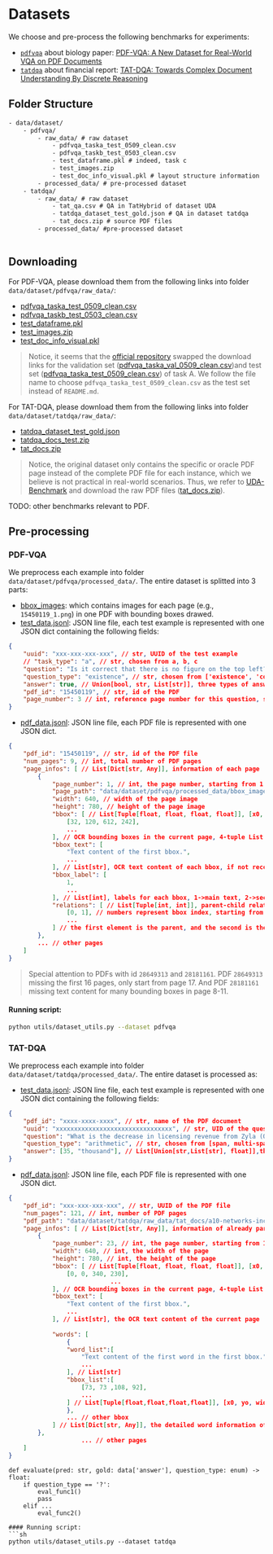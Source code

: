 # Datasets

We choose and pre-process the following benchmarks for experiments:
- [`pdfvqa`](../data/dataset/pdfvqa/) about biology paper: [PDF-VQA: A New Dataset for Real-World VQA on PDF Documents](https://arxiv.org/pdf/2304.06447)
- [`tatdqa`](../data/dataset/tatdqa/) about financial report: [TAT-DQA: Towards Complex Document Understanding By Discrete Reasoning](https://arxiv.org/pdf/2207.11871)

## Folder Structure

```txt
- data/dataset/
    - pdfvqa/
        - raw_data/ # raw dataset
            - pdfvqa_taska_test_0509_clean.csv
            - pdfvqa_taskb_test_0503_clean.csv
            - test_dataframe.pkl # indeed, task c
            - test_images.zip
            - test_doc_info_visual.pkl # layout structure information
        - processed_data/ # pre-processed dataset
    - tatdqa/
        - raw_data/ # raw dataset
            - tat_qa.csv # QA in TatHybrid of dataset UDA
            - tatdqa_dataset_test_gold.json # QA in dataset tatdqa
            - tat_docs.zip # source PDF files
        - processed_data/ #pre-processed dataset
            
```


## Downloading

For PDF-VQA, please download them from the following links into folder `data/dataset/pdfvqa/raw_data/`:
- [pdfvqa_taska_test_0509_clean.csv](https://drive.google.com/file/d/1gGIzsSZHVokehACx7h-SOk5K1uEEXNpq/view?usp=drive_link)
- [pdfvqa_taskb_test_0503_clean.csv](https://drive.google.com/file/d/1FrAB0tKcVg3r67yi-Q2pDw928ACxeRzH/view?usp=drive_link)
- [test_dataframe.pkl](https://drive.google.com/file/d/1-F242FFvubAIpjXPItFc_eGUs3dzb6QO/view?usp=drive_link)
- [test_images.zip](https://drive.google.com/drive/folders/1A2cI3uJUU_1ZliOKpHmYa07VfvZCwOo1?usp=drive_link)
- [test_doc_info_visual.pkl](https://drive.google.com/file/d/1knSVmocw4-_FF98bFMdVSvhnUn3mPUvm/view?usp=drive_link)

> Notice, it seems that the [official repository](https://github.com/adlnlp/pdfvqa?tab=readme-ov-file) swapped the download links for the validation set ([pdfvqa_taska_val_0509_clean.csv](https://drive.google.com/file/d/1HIYxpGCcXdQo42b79Eqfmji9U9-YmUjp/view?usp=drive_link))and test set ([pdfvqa_taska_test_0509_clean.csv](https://drive.google.com/file/d/1gGIzsSZHVokehACx7h-SOk5K1uEEXNpq/view?usp=drive_link)) of task A. We follow the file name to choose `pdfvqa_taska_test_0509_clean.csv` as the test set instead of `README.md`.

For TAT-DQA, please download them from the following links into folder `data/dataset/tatdqa/raw_data/`:
- [tatdqa_dataset_test_gold.json](https://drive.google.com/drive/folders/1SGpZyRWqycMd_dZim1ygvWhl5KdJYDR2)
- [tatdqa_docs_test.zip](https://drive.google.com/drive/folders/1SGpZyRWqycMd_dZim1ygvWhl5KdJYDR2)
- [tat_docs.zip](https://huggingface.co/datasets/qinchuanhui/UDA-QA/resolve/main/src_doc_files/tat_docs.zip?download=true)


> Notice, the original dataset only contains the specific or oracle PDF page instead of the complete PDF file for each instance, which we believe is not practical in real-world scenarios. Thus, we refer to [UDA-Benchmark](https://github.com/qinchuanhui/UDA-Benchmark?tab=readme-ov-file#book-dataset-uda-qa) and download the raw PDF files ([tat_docs.zip](https://huggingface.co/datasets/qinchuanhui/UDA-QA/resolve/main/src_doc_files/tat_docs.zip?download=true)).

TODO: other benchmarks relevant to PDF.

## Pre-processing

### PDF-VQA
We preprocess each example into folder `data/dataset/pdfvqa/processed_data/`. The entire dataset is splitted into 3 parts:
- [bbox_images](../data/dataset/pdfvqa/processed_data/bbox_images): which contains images for each page (e.g., `15450119_1.png`) in one PDF with bounding boxes drawed.
- [test_data.jsonl](../data/dataset/pdfvqa/processed_data/test_data.jsonl): JSON line file, each test example is represented with one JSON dict containing the following fields:
```json
{
    "uuid": "xxx-xxx-xxx-xxx", // str, UUID of the test example
    // "task_type": "a", // str, chosen from a, b, c
    "question": "Is it correct that there is no figure on the top left?",
    "question_type": "existence", // str, chosen from ['existence', 'counting', 'object_recognition', 'structural_understanding', 'parent_relationship_understanding', 'child_relationship_understanding']
    "answer": true, // Union[bool, str, List[str]], three types of answers for different task types
    "pdf_id": "15450119", // str, id of the PDF
    "page_number": 3 // int, reference page number for this question, starting from 1. Note that this field is None for task c
}
```
- [pdf_data.jsonl](../data/dataset/pdfvqa/processed_data/pdf_data.jsonl): JSON line file, each PDF file is represented with one JSON dict.
```json
{
    "pdf_id": "15450119", // str, id of the PDF file
    "num_pages": 9, // int, total number of PDF pages
    "page_infos": [ // List[Dict[str, Any]], information of each page
        {
            "page_number": 1, // int, the page number, starting from 1
            "page_path": "data/dataset/pdfvqa/processed_data/bbox_images/15450119_1.png",
            "width": 640, // width of the page image
            "height": 780, // height of the page image
            "bbox": [ // List[Tuple[float, float, float, float]], [x0, y0, width, height]
                [32, 120, 612, 242],
                ...
            ], // OCR bounding boxes in the current page, 4-tuple List
            "bbox_text": [
                "Text content of the first bbox.",
                ...
            ], // List[str], OCR text content of each bbox, if not recognized, None
            "bbox_label": [
                1,
                ...                            
            ], // List[int], labels for each bbox, 1->main text, 2->section title, 3->list such as references, 4->tables, 5->figures
            "relations": [ // List[Tuple[int, int]], parent-child relations between bounding boxes
                [0, 1], // numbers represent bbox index, starting from 0
                ... 
            ] // the first element is the parent, and the second is the child
        },
        ... // other pages
    ]
}
```
> Special attention to PDFs with id `28649313` and `28181161`. PDF `28649313` missing the first 16 pages, only start from page 17. And PDF `28181161` missing text content for many bounding boxes in page 8-11.

#### Running script:
```sh
python utils/dataset_utils.py --dataset pdfvqa
```

### TAT-DQA
We preprocess each example into folder `data/dataset/tatdqa/processed_data/`. The entire dataset is processed as:
- [test_data.jsonl](../data/dataset/tatdqa/processed_data/test_data.jsonl): JSON line file, each test example is represented with one JSON dict containing the following fields:
```json
{
    "pdf_id": "xxxx-xxxx-xxxx", // str, name of the PDF document
    "uuid": "xxxxxxxxxxxxxxxxxxxxxxxxxxxxxxxx", // str, UID of the question
    "question": "What is the decrease in licensing revenue from Zyla (Oxaydo) from 2018 to 2019?", // str, the question text
    "question_type": "arithmetic", // str, chosen from [span, multi-span, arithmetic, count]
    "answer": [35, "thousand"], // List[Union[str,List[str], float]],the last element is scale(unit for answer of float type)
}
```
- [pdf_data.jsonl](../data/dataset/tatdqa/processed_data/pdf_data.jsonl): JSON line file, each PDF file is represented with one JSON dict.
```json
{
    "pdf_id": "xxx-xxx-xxx-xxx", // str, UUID of the PDF file
    "num_pages": 121, // int, number of PDF pages
    "pdf_path": "data/dataset/tatdqa/raw_data/tat_docs/a10-networks-inc_2019.pdf",
    "page_infos": [ // List[Dict[str, Any]], information of already parsed page, which is a dictionary containing the following fields:
        {
            "page_number": 23, // int, the page number, starting from 1
            "width": 640, // int, the width of the page
            "height": 780, // int, the height of the page
            "bbox": [ // List[Tuple[float, float, float, float]], [x0, y0, width, height]
                [0, 0, 340, 230],
                            ...
            ], // OCR bounding boxes in the current page, 4-tuple List
            "bbox_text": [
                "Text content of the first bbox.",
                ...
            ], // List[str], the OCR text content of the current page
                    
            "words": [
                {
                "word_list":[ 
                    "Text content of the first word in the first bbox.",
                    ...
                ], // List[str]
                "bbox_list":[ 
                    [73, 73 ,108, 92],
                    ...
                ] // List[Tuple[float,float,float,float]], [x0, yo, width, height]
                },
                ... // other bbox
            ] // List[Dict[str, Any]], the detailed word information of every bbox
        },
                    ... // other pages
    ]
}
```

```
def evaluate(pred: str, gold: data['answer'], question_type: enum) -> float:
    if question_type == '?':
        eval_func1()
        pass
    elif ...
        eval_func2()

#### Running script:
```sh
python utils/dataset_utils.py --dataset tatdqa
```
